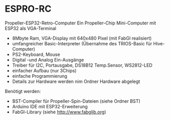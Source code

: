 # ESPRO-RC
Propeller-ESP32-Retro-Computer
Ein Propeller-Chip Mini-Computer mit ESP32 als VGA-Terminal

- 8Mbyte Ram, VGA-Display mit 640x480 Pixel (mit FabGl realisiert)
- umfangreicher Basic-Interpreter (Übernahme des TRIOS-Basic für Hive-Computer)
- PS2-Keyboard, Mouse
- Digital -und Analog Ein-Ausgänge
- Treiber für I2C, Portausgabe, DS18B12 Temp.Sensor, WS2812-LED
- einfacher Aufbau (nur 3Chips)
- einfache Programmierung
- Details zur Hardware werden nim Ordner Hardware abgelegt

Benötigt werden:
- BST-Compiler für Propeller-Spin-Dateien (siehe Ordner BST)
- Arduino IDE mit ESP32-Erweiterung
- FabGl-Library (siehe http://www.fabglib.org)


